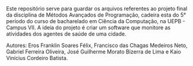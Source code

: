 Este repositório serve para guardar os arquivos referentes ao projeto final da disciplina de Métodos Avançados de Programação, cadeira esta do 5° período do curso de bacharelado em Ciência da Computação, na UEPB - Campus VII. A ideia do projeto é criar um software que monitore as atividades dos agentes de saúde de uma cidade.

Autores: Eros Franklin Soares Félix, Francisco das Chagas Medeiros Neto, Gabriel Ferreira Oliveira, José Guilherme Morato Bizerra de Lima e Kaio Vinícius Cordeiro Batista.

